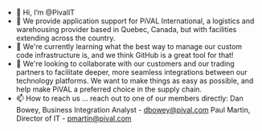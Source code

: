 - 👋 Hi, I’m @PivalIT
- 👀 We provide application support for PiVAL International, a logistics and warehousing provider based in Quebec, Canada, but with facilities extending across the country.
- 🌱 We're currently learning what the best way to manage our custom code infrastructure is, and we think GitHub is a great tool for that!
- 💞️ We're looking to collaborate with our customers and our trading partners to facilitate deeper, more seamless integrations between our technology platforms.
        We want to make things as easy as possible, and help make PiVAL a preferred choice in the supply chain.
- 📫 How to reach us ... reach out to one of our members directly:
        Dan Bowey, Business Integration Analyst - dbowey@pival.com
        Paul Martin, Director of IT - pmartin@pival.com

<!---
PivalIT/PivalIT is a ✨ special ✨ repository because its `README.md` (this file) appears on your GitHub profile.
You can click the Preview link to take a look at your changes.
--->
